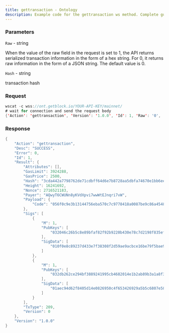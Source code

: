 ```yaml
---
title: gettransaction - Ontology
description: Example code for the gettransaction ws method. Сomplete guide on how to use gettransaction ws in GetBlock.io Web3 documentation.
---
```


### Parameters


`Raw` - string

When the value of the raw field in the request is set to 1, the API
returns serialized transaction information in the form of a hex string.
For 0, it returns raw information in the form of a JSON string. The
default value is 0.

`Hash` - string

transaction hash

### Request

``` java
wscat -c wss://ont.getblock.io/YOUR-API-KEY/mainnet/ 
# wait for connection and send the request body 
{'Action': 'gettransaction', 'Version': '1.0.0', 'Id': 1, 'Raw': '0', 'Hash': '3cda442a7798762de71cdbff64d6e7b8728aa5dbfa74670e1bb6ee2f0d89fdb9'}
```

###  Response

``` java
{
    "Action": "gettransaction",
    "Desc": "SUCCESS",
    "Error": 0,
    "Id": 1,
    "Result": {
        "Attributes": [],
        "GasLimit": 3924288,
        "GasPrice": 2500,
        "Hash": "3cda442a7798762de71cdbff64d6e7b8728aa5dbfa74670e1bb6ee2f0d89fdb9",
        "Height": 16241692,
        "Nonce": 2716521183,
        "Payer": "AQwyT6CWUNn8yKVdXpvi7wwWtEJnqri7vW",
        "Payload": {
            "Code": "056f0c9e3b13144756eba570c7c9778418a0087be9c86a45487ac014c5f492260bbe04a7586dc4a70081a3440f0116c953c1056f0c9e3b1314c5f492260bbe04a7586dc4a70081a3440f0116c91464a222d3108f3dd8a896b7a73e71b40c1e75f11353c152c10d7472616e736665724d756c7469676d03a16843e61e5d96d389e178717ed57f9da4e5"
        },
        "Sigs": [
            {
                "M": 1,
                "PubKeys": [
                    "032046c26b5c8e89bfaf82f92b9220b430e78c7d2198f835efe72cc7cf7bc03502"
                ],
                "SigData": [
                    "010f0e8c89237d433e7f38308f2d59ae9acbce16be79f5bae9906cc2e77ee85c1730345f26b8be7759f41ca5f312f1974a13187853708915a20cb12a442487066e"
                ]
            },
            {
                "M": 1,
                "PubKeys": [
                    "032db262ce294bf3889241995cb4682014e1b2ab89b3a1a8f3353b038c3a60b401"
                ],
                "SigData": [
                    "01aec94d62f8405d14e0826950c4f653426929a5b5c6807e5862406823a8d6085e6d2d0467a51c99c492823b25e92abcea9f6723d6b73fb75d2aa0c100d25a5956"
                ]
            }
        ],
        "TxType": 209,
        "Version": 0
    },
    "Version": "1.0.0"
}
```

